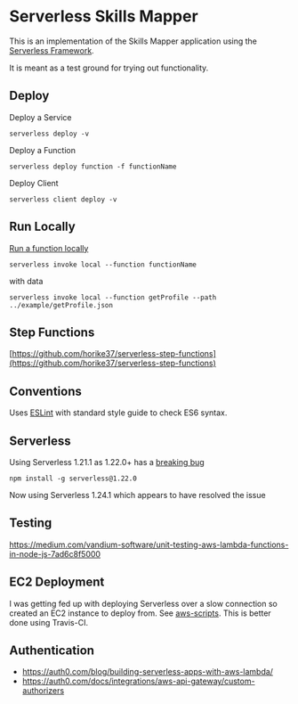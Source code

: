 # Serverless Skills Mapper

This is an implementation of the Skills Mapper application using the [Serverless Framework](https://serverless.com/).

It is meant as a test ground for trying out functionality.

## Deploy

Deploy a Service
```
serverless deploy -v
```

Deploy a Function
```
serverless deploy function -f functionName
```

Deploy Client
```
serverless client deploy -v
```

## Run Locally

[Run a function locally](https://serverless.com/framework/docs/providers/aws/cli-reference/invoke-local/#)
```
serverless invoke local --function functionName
```
with data
```
serverless invoke local --function getProfile --path ../example/getProfile.json
```

## Step Functions

[https://github.com/horike37/serverless-step-functions](https://github.com/horike37/serverless-step-functions)

## Conventions
Uses [ESLint](https://eslint.org) with standard style guide to check ES6 syntax.


## Serverless
Using Serverless 1.21.1 as 1.22.0+ has a [breaking bug](https://github.com/serverless/serverless/issues/4329)
```
npm install -g serverless@1.22.0
```
Now using Serverless 1.24.1 which appears to have resolved the issue

## Testing

https://medium.com/vandium-software/unit-testing-aws-lambda-functions-in-node-js-7ad6c8f5000

## EC2 Deployment
I was getting fed up with deploying Serverless over a slow connection so created an EC2 instance to deploy from. See [aws-scripts](aws-scripts). This is better done using Travis-CI.

## Authentication
* https://auth0.com/blog/building-serverless-apps-with-aws-lambda/
* https://auth0.com/docs/integrations/aws-api-gateway/custom-authorizers